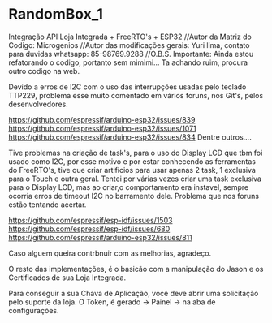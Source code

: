 # RandomBox_1
Integração API Loja Integrada + FreeRTO's + ESP32
//Autor da Matriz do Codigo: Microgenios
//Autor das modificações gerais: Yuri lima, contato para duvidas whatsapp: 85-98769.9288
//O.B.S. Importante: Ainda estou refatorando o codigo, portanto sem mimimi... Ta achando ruim, procura outro codigo na web.

Devido a erros de I2C com o uso das interrupções usadas pelo teclado TTP229, problema esse muito comentado em vários foruns, nos Git's, pelos desenvolvedores.

https://github.com/espressif/arduino-esp32/issues/839
https://github.com/espressif/arduino-esp32/issues/1071
https://github.com/espressif/arduino-esp32/issues/834
Dentre outros....

Tive problemas na criação de task's, para o uso do Display LCD que tbm foi usado como I2C, por esse motivo e por estar conhecendo as ferramentas do FreeRTO's, tive que criar artificios para usar apenas 2 task, 1 exclusiva para o Touch e outra geral. Tentei por várias vezes criar uma task exclusiva para o Display LCD, mas ao criar,o comportamento era instavel, sempre ocorria erros de timeout I2C no barramento dele. Problema que nos foruns estão tentando acertar.

https://github.com/espressif/esp-idf/issues/1503
https://github.com/espressif/esp-idf/issues/680
https://github.com/espressif/arduino-esp32/issues/811

Caso alguem queira contrbnuir com as melhorias, agradeço.

O resto das implementações, é o basicão com a manipulação do Jason e os Certificados de sua Loja Integrada. 

Para conseguir a sua Chava de Aplicação, você deve abrir uma solicitação pelo suporte da loja. 
O Token, é gerado -> Painel -> na aba de configurações. 
